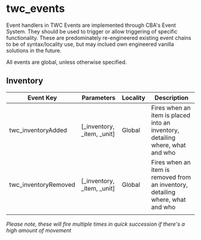 # twc_events

Event handlers in TWC Events are implemented through CBA's Event System. They should be used to trigger or allow triggering of specific functionality. These are predominately re-engineered existing event chains to be of syntax/locality use, but may inclued own engineered vanilla solutions in the future.

All events are global, unless otherwise specified.

## Inventory
| Event Key          | Parameters | Locality | Description |
|--------------------|------------|----------|-------------|
| twc_inventoryAdded | [_inventory, _item, _unit] | Global | Fires when an item is placed into an inventory, detailing where, what and who |
| twc_inventoryRemoved | [_inventory, _item, _unit] | Global | Fires when an item is removed from an inventory, detailing where, what and who |
| | | | |

_Please note, these will fire multiple times in quick succession if there's a high amount of movement_